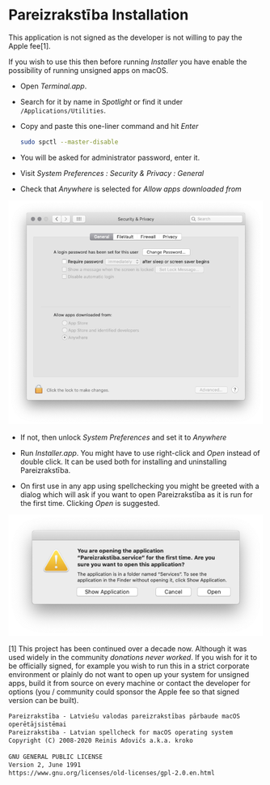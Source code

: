 # Pareizrakstība Installation

This application is not signed as the developer is not willing to pay the Apple fee[1].  

If you wish to use this then before running *Installer* you have enable the possibility of running unsigned apps on macOS.

* Open *Terminal.app*.

* Search for it by name in *Spotlight* or find it under `/Applications/Utilities`.

* Copy and paste this one-liner command and hit *Enter*

	```sh
	sudo spctl --master-disable
	```
* You will be asked for administrator password, enter it.

* Visit *System Preferences : Security & Privacy : General* 

* Check that *Anywhere* is selected for *Allow apps downloaded from*

![](allow-anywhere.png)

* If not, then unlock *System Preferences* and set it to *Anywhere*

* Run *Installer.app*. You might have to use right-click and *Open* instead of double click. It can be used both for installing and uninstalling Pareizrakstība.

* On first use in any app using spellchecking you might be greeted with a dialog which will ask if you want to open Pareizrakstība as it is run for the first time. Clicking *Open* is suggested.

![](first-time.png)


[1] This project has been continued over a decade now. Although it was used widely in the community *donations never worked*. If you wish for it to be officially signed, for example you wish to run this in a strict corporate environment or plainly do not want to open up your system for unsigned apps, build it from source on every machine or contact the developer for options (you / community could sponsor the Apple fee so that signed version can be built).


```
Pareizrakstība - Latviešu valodas pareizrakstības pārbaude macOS operētājsistēmai
Pareizrakstiba - Latvian spellcheck for macOS operating system
Copyright (C) 2008-2020 Reinis Adovičs a.k.a. kroko

GNU GENERAL PUBLIC LICENSE
Version 2, June 1991
https://www.gnu.org/licenses/old-licenses/gpl-2.0.en.html
```
